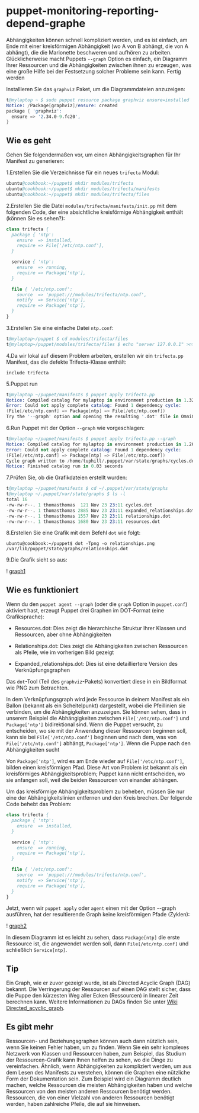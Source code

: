 # puppet-monitoring-reporting-depend-graphe

Abhängigkeiten können schnell kompliziert werden, und es ist einfach, am Ende mit einer kreisförmigen Abhängigkeit (wo A von B abhängt, die von A abhängt), die die Marionette beschweren und aufhören zu arbeiten. Glücklicherweise macht Puppets `--graph` Option es einfach, ein Diagramm Ihrer Ressourcen und die Abhängigkeiten zwischen ihnen zu erzeugen, was eine große Hilfe bei der Festsetzung solcher Probleme sein kann.
Fertig werden

Installieren Sie das `graphviz` Paket, um die Diagrammdateien anzuzeigen:

```s
t@mylaptop ~ $ sudo puppet resource package graphviz ensure=installed
Notice: /Package[graphviz]/ensure: created
package { 'graphviz':
  ensure => '2.34.0-9.fc20',
}
```

## Wie es geht

Gehen Sie folgendermaßen vor, um einen Abhängigkeitsgraphen für Ihr Manifest zu generieren:

1.Erstellen Sie die Verzeichnisse für ein neues `trifecta` Modul:

```s
ubuntu@cookbook:~/puppet$ mkdir modules/trifecta
ubuntu@cookbook:~/puppet$ mkdir modules/trifecta/manifests
ubuntu@cookbook:~/puppet$ mkdir modules/trifecta/files
```

2.Erstellen Sie die Datei `modules/trifecta/manifests/init.pp` mit dem folgenden Code, der eine absichtliche kreisförmige Abhängigkeit enthält (können Sie es sehen?):

```pp
class trifecta {
  package { 'ntp':
    ensure  => installed,
    require => File['/etc/ntp.conf'],
  }

  service { 'ntp':
    ensure  => running,
    require => Package['ntp'],
  }

  file { '/etc/ntp.conf':
    source  => 'puppet:///modules/trifecta/ntp.conf',
    notify  => Service['ntp'],
    require => Package['ntp'],
  }
}
```

3.Erstellen Sie eine einfache Datei `ntp.conf`:

```s
t@mylaptop~/puppet $ cd modules/trifecta/files
t@mylaptop~/puppet/modules/trifecta/files $ echo "server 127.0.0.1" >ntp.conf
```

4.Da wir lokal auf diesem Problem arbeiten, erstellen wir ein `trifecta.pp` Manifest, das die defekte Trifecta-Klasse enthält:

`include trifecta`

5.Puppet run

```s
t@mylaptop ~/puppet/manifests $ puppet apply trifecta.pp
Notice: Compiled catalog for mylaptop in environment production in 1.32 seconds
Error: Could not apply complete catalog: Found 1 dependency cycle:
(File[/etc/ntp.conf] => Package[ntp] => File[/etc/ntp.conf])
Try the '--graph' option and opening the resulting '.dot' file in OmniGraffle or GraphViz
```

6.Run Puppet mit der Option `--graph` wie vorgeschlagen:

```s
t@mylaptop ~/puppet/manifests $ puppet apply trifecta.pp --graph
Notice: Compiled catalog for mylaptop in environment production in 1.26 seconds
Error: Could not apply complete catalog: Found 1 dependency cycle:
(File[/etc/ntp.conf] => Package[ntp] => File[/etc/ntp.conf])
Cycle graph written to /home/tuphill/.puppet/var/state/graphs/cycles.dot.
Notice: Finished catalog run in 0.03 seconds
```

7.Prüfen Sie, ob die Grafikdateien erstellt wurden:

```s
t@mylaptop ~/puppet/manifests $ cd ~/.puppet/var/state/graphs
t@mylaptop ~/.puppet/var/state/graphs $ ls -l
total 16
-rw-rw-r--. 1 thomasthomas  121 Nov 23 23:11 cycles.dot
-rw-rw-r--. 1 thomasthomas 2885 Nov 23 23:11 expanded_relationships.dot
-rw-rw-r--. 1 thomasthomas 1557 Nov 23 23:11 relationships.dot
-rw-rw-r--. 1 thomasthomas 1680 Nov 23 23:11 resources.dot
```

8.Erstellen Sie eine Grafik mit dem Befehl `dot` wie folgt:

`ubuntu@cookbook:~/puppet$ dot -Tpng -o relationships.png /var/lib/puppet/state/graphs/relationships.dot`

9.Die Grafik sieht so aus:

! [graph1](https://www.packtpub.com/graphics/9781788297615/graphics/B03643_10_04.jpg)

## Wie es funktioniert

Wenn du den `puppet agent --graph` (oder die `graph` Option in `puppet.conf`) aktiviert hast, erzeugt Puppet drei Graphen im DOT-Format (eine Grafiksprache):

* Resources.dot: Dies zeigt die hierarchische Struktur Ihrer Klassen und Ressourcen, aber ohne Abhängigkeiten

* Relationships.dot: Dies zeigt die Abhängigkeiten zwischen Ressourcen als Pfeile, wie im vorherigen Bild gezeigt

* Expanded_relationships.dot: Dies ist eine detailliertere Version des Verknüpfungsgraphen

Das `dot`-Tool (Teil des `graphviz`-Pakets) konvertiert diese in ein Bildformat wie PNG zum Betrachten.

In dem Verknüpfungsgraph wird jede Ressource in deinem Manifest als ein Ballon (bekannt als ein Scheitelpunkt) dargestellt, wobei die Pfeillinien sie verbinden, um die Abhängigkeiten anzuzeigen. Sie können sehen, dass in unserem Beispiel die Abhängigkeiten zwischen `File['/etc/ntp.conf']` und `Package['ntp']` bidirektional sind. Wenn die Puppet versucht, zu entscheiden, wo sie mit der Anwendung dieser Ressourcen beginnen soll, kann sie bei `File['/etc/ntp.conf']` beginnen und nach dem, was von `File['/etc/ntp.conf']` abhängt, `Package['ntp']`. Wenn die Puppe nach den Abhängigkeiten sucht

Von `Package['ntp']`, wird es am Ende wieder auf `File['/etc/ntp.conf']`, bilden einen kreisförmigen Pfad. Diese Art von Problem ist bekannt als ein kreisförmiges Abhängigkeitsproblem; Puppet kann nicht entscheiden, wo sie anfangen soll, weil die beiden Ressourcen von einander abhängen.

Um das kreisförmige Abhängigkeitsproblem zu beheben, müssen Sie nur eine der Abhängigkeitslinien entfernen und den Kreis brechen. Der folgende Code behebt das Problem:

```pp
class trifecta {
  package { 'ntp':
    ensure  => installed,
  }

  service { 'ntp':
    ensure  => running,
    require => Package['ntp'],
  }

  file { '/etc/ntp.conf':
    source  => 'puppet:///modules/trifecta/ntp.conf',
    notify  => Service['ntp'],
    require => Package['ntp'],
  }
}
```

Jetzt, wenn wir `puppet apply` oder  `agent` einen mit der Option --graph ausführen, hat der resultierende Graph keine kreisförmigen Pfade (Zyklen):

! [graph2](https://www.packtpub.com/graphics/9781788297615/graphics/B03643_10_05.jpg)

In diesem Diagramm ist es leicht zu sehen, dass `Package[ntp]` die erste Ressource ist, die angewendet werden soll, dann `File[/etc/ntp.conf]` und schließlich `Service[ntp]`.

## Tip

Ein Graph, wie er zuvor gezeigt wurde, ist als Directed Acyclic Graph (DAG) bekannt. Die Verringerung der Ressourcen auf einen DAG stellt sicher, dass die Puppe den kürzesten Weg aller Ecken (Ressourcen) in linearer Zeit berechnen kann. Weitere Informationen zu DAGs finden Sie unter [Wiki Directed_acyclic_graph](http://de.wikipedia.org/wiki/Directed_acyclic_graph).

## Es gibt mehr

Ressourcen- und Beziehungsgraphen können auch dann nützlich sein, wenn Sie keinen Fehler haben, um zu finden. Wenn Sie ein sehr komplexes Netzwerk von Klassen und Ressourcen haben, zum Beispiel, das Studium der Ressourcen-Grafik kann Ihnen helfen zu sehen, wo die Dinge zu vereinfachen. Ähnlich, wenn Abhängigkeiten zu kompliziert werden, um aus dem Lesen des Manifests zu verstehen, können die Graphen eine nützliche Form der Dokumentation sein. Zum Beispiel wird ein Diagramm deutlich machen, welche Ressourcen die meisten Abhängigkeiten haben und welche Ressourcen von den meisten anderen Ressourcen benötigt werden. Ressourcen, die von einer Vielzahl von anderen Ressourcen benötigt werden, haben zahlreiche Pfeile, die auf sie hinweisen.
